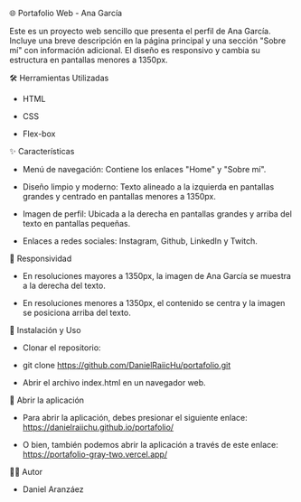 🌐 Portafolio Web - Ana García

Este es un proyecto web sencillo que presenta el perfil de Ana García. Incluye una breve descripción en la página principal y una sección "Sobre mí" con información adicional. El diseño es responsivo y cambia su estructura en pantallas menores a 1350px.


🛠️ Herramientas Utilizadas

- HTML

- CSS

- Flex-box


✨ Características

- Menú de navegación: Contiene los enlaces "Home" y "Sobre mí".

- Diseño limpio y moderno: Texto alineado a la izquierda en pantallas grandes y centrado en pantallas menores a 1350px.

- Imagen de perfil: Ubicada a la derecha en pantallas grandes y arriba del texto en pantallas pequeñas.

- Enlaces a redes sociales: Instagram, Github, LinkedIn y Twitch.


📱 Responsividad

- En resoluciones mayores a 1350px, la imagen de Ana García se muestra a la derecha del texto.

- En resoluciones menores a 1350px, el contenido se centra y la imagen se posiciona arriba del texto.


🚀 Instalación y Uso

- Clonar el repositorio:

- git clone https://github.com/DanielRaiicHu/portafolio.git

- Abrir el archivo index.html en un navegador web.


🚀 Abrir la aplicación

- Para abrir la aplicación, debes presionar el siguiente enlace: https://danielraiichu.github.io/portafolio/

- O bien, también podemos abrir la aplicación a través de este enlace: https://portafolio-gray-two.vercel.app/


👩‍💻 Autor

- Daniel Aranzáez 